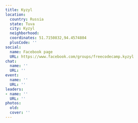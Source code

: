 ```yaml
---
title: Kyzyl
location:
  country: Russia
  state: Tuva
  city: Kyzyl
  neighborhood: 
  coordinates: 51.7150832,94.4574804
  plusCode: ''
social:
  name: Facebook page
  URL: https://www.facebook.com/groups/freecodecamp.kyzyl
chat:
  name: ''
  URL: ''
event:
  name: ''
  URL: ''
leaders:
- name: ''
  URL: ''
photos:
  old: 
  cover: ''
---
```

